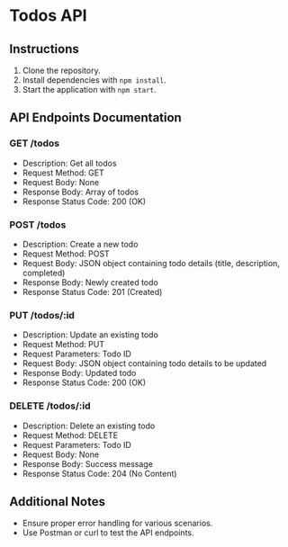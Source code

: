 # Todos API

## Instructions

1. Clone the repository.
2. Install dependencies with `npm install`.
3. Start the application with `npm start`.

## API Endpoints Documentation

### GET /todos

- Description: Get all todos
- Request Method: GET
- Request Body: None
- Response Body: Array of todos
- Response Status Code: 200 (OK)

### POST /todos

- Description: Create a new todo
- Request Method: POST
- Request Body: JSON object containing todo details (title, description, completed)
- Response Body: Newly created todo
- Response Status Code: 201 (Created)

### PUT /todos/:id

- Description: Update an existing todo
- Request Method: PUT
- Request Parameters: Todo ID
- Request Body: JSON object containing todo details to be updated
- Response Body: Updated todo
- Response Status Code: 200 (OK)

### DELETE /todos/:id

- Description: Delete an existing todo
- Request Method: DELETE
- Request Parameters: Todo ID
- Request Body: None
- Response Body: Success message
- Response Status Code: 204 (No Content)

## Additional Notes

- Ensure proper error handling for various scenarios.
- Use Postman or curl to test the API endpoints.
